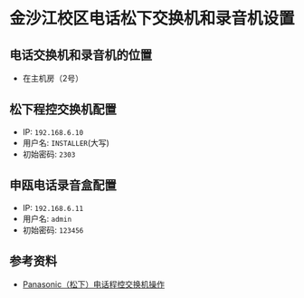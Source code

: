 # 金沙江校区电话松下交换机和录音机设置

## 电话交换机和录音机的位置
* 在主机房（2号）

## 松下程控交换机配置
* IP: `192.168.6.10`
* 用户名: `INSTALLER`(大写)
* 初始密码: `2303`

## 申瓯电话录音盒配置
* IP: `192.168.6.11`
* 用户名: `admin`
* 初始密码: `123456`

## 参考资料
* [Panasonic（松下）电话程控交换机操作](https://github.com/northbright/Notes/blob/master/hardware/panasonic-kx-ns300-basis/panasonic-kx-ns300-basis.md)
